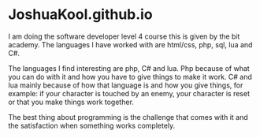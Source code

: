 # JoshuaKool.github.io

I am doing the software developer level 4 course this is given by the bit academy. The languages ​​I have worked with are html/css, php, sql, lua and C#.

The languages ​​I find interesting are php, C# and lua. Php because of what you can do with it and how you have to give things to make it work. C# and lua mainly because of how that language is and how you give things, for example: if your character is touched by an enemy, your character is reset or that you make things work together. 

The best thing about programming is the challenge that comes with it and the satisfaction when something works completely.
